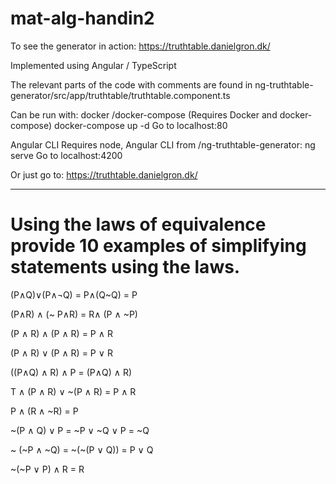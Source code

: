 # mat-alg-handin2

To see the generator in action:
https://truthtable.danielgron.dk/

Implemented using Angular / TypeScript

The relevant parts of the code with comments are found in ng-truthtable-generator/src/app/truthtable/truthtable.component.ts


Can be run with:
docker /docker-compose (Requires Docker and docker-compose)
docker-compose up -d
Go to localhost:80

Angular CLI
Requires node, Angular CLI
from /ng-truthtable-generator:
ng serve
Go to localhost:4200

Or just go to:
https://truthtable.danielgron.dk/


_______

# Using the laws of equivalence provide 10 examples of simplifying statements using the laws.



(P∧Q)∨(P∧¬Q) = P∧(Q~Q) = P

(P∧R) ∧ (~ P∧R) = R∧ (P ∧ ~P)

(P ∧ R) ∧ (P ∧ R) = P ∧ R

(P ∧ R) ∨ (P ∧ R) = P ∨ R

((P∧Q) ∧ R) ∧ P = (P∧Q) ∧ R)

T ∧ (P ∧ R) ∨ ~(P ∧ R) = P ∧ R

P ∧ (R ∧ ~R) = P

~(P ∧ Q) ∨ P = ~P ∨ ~Q ∨ P = ~Q

~ (~P ∧ ~Q) = ~(~(P ∨ Q)) = P ∨ Q

~(~P ∨ P) ∧ R = R